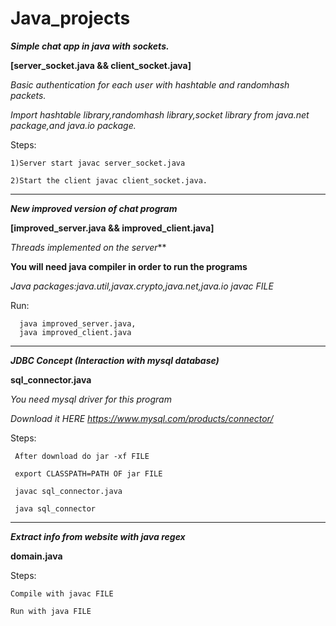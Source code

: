 # Java_projects

***Simple chat app in java with sockets.***

**[server_socket.java  && client_socket.java]**
 
*Basic authentication for each user with hashtable and randomhash packets.*

*Import hashtable library,randomhash library,socket library from java.net package,and java.io package.*
  
Steps:
   
    1)Server start javac server_socket.java
   
    2)Start the client javac client_socket.java.

-------------------------------------------------------------------------------------------------------------------------------------
   
 ***New improved version of chat program***
 
 **[improved_server.java && improved_client.java]**
 
 *Threads implemented on the server***
 
 **You will need java compiler in order to run the programs**
 
  *Java packages:java.util,javax.crypto,java.net,java.io*
  *javac FILE*
 
  Run:
  
      java improved_server.java,
      java improved_client.java
  
 ---------------------------------------------------------------------------------------------------------------------------------------

***JDBC Concept (Interaction with mysql database)***

**sql_connector.java**

*You need mysql driver for this program*

*Download it HERE https://www.mysql.com/products/connector/*

Steps:
      
     After download do jar -xf FILE

     export CLASSPATH=PATH OF jar FILE

     javac sql_connector.java

     java sql_connector

------------------------------------------------------------------------------------------------------------------------------------------

***Extract info from website with java regex***

**domain.java**

Steps:

    Compile with javac FILE

    Run with java FILE








